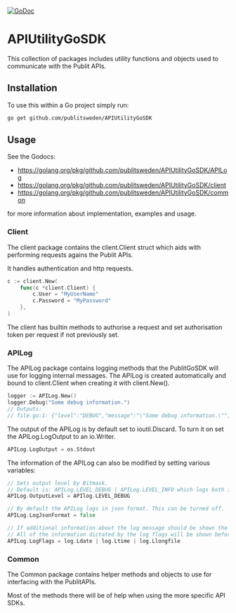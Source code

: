 [![GoDoc](https://godoc.org/github.com/publitsweden/APIUtilityGoSDK/common?status.svg)](https://godoc.org/github.com/publitsweden/APIUtilityGoSDK/common)

# APIUtilityGoSDK

This collection of packages includes utility functions and objects used to communicate with the Publit APIs.

## Installation
To use this within a Go project simply run:

```bash
go get github.com/publitsweden/APIUtilityGoSDK
```

## Usage
See the Godocs: 
* https://golang.org/pkg/github.com/publitsweden/APIUtilityGoSDK/APILog
* https://golang.org/pkg/github.com/publitsweden/APIUtilityGoSDK/client
* https://golang.org/pkg/github.com/publitsweden/APIUtilityGoSDK/common

for more information about implementation, examples and usage.

### Client
The client package contains the client.Client struct which aids with performing requests agains the Publit APIs.

It handles authentication and http requests.

```Go
c := client.New(
    func(c *client.Client) {
        c.User = "MyUserName"
        c.Password = "MyPassword"
    },
)
```

The client has builtin methods to authorise a request and set authorisation token per request if not previously set.

### APILog
The APILog package contains logging methods that the PublitGoSDK will use for logging internal messages.
The APILog is created automatically and bound to client.Client when creating it with client.New().

```Go
logger := APILog.New()
logger.Debug("Some debug information.")
// Outputs: 
// file.go:1: {"level":"DEBUG","message":"\"Some debug information.\"","timestamp":"2017-07-14T12:14:29.034Z"}
```

The output of the APILog is by default set to ioutil.Discard. To turn it on set the APILog.LogOutput to an io.Writer.

```Go
APILog.LogOutput = os.Stdout
```

The information of the APILog can also be modified by setting various variables:
```Go
// Sets output level by Bitmask. 
// Default is: APILog.LEVEL_DEBUG | APILog.LEVEL_INFO which logs both info and debug information.
APILog.OutputLevel = APIlog.LEVEL_DEBUG

// By default the APILog logs in json format. This can be turned off.
APILog.LogJsonFormat = false

// If additional information about the log message should be shown the same flags can be sent in to APILog as for Go's log.SetOutput()
// All of the information dictated by the log flags will be shown before the json formatted error if it has not been disabled.
APILog.LogFlags = log.Ldate | log.Ltime | log.Llongfile
```

### Common
The Common package contains helper methods and objects to use for interfacing with the PublitAPIs.

Most of the methods there will be of help when using the more specific API SDKs.